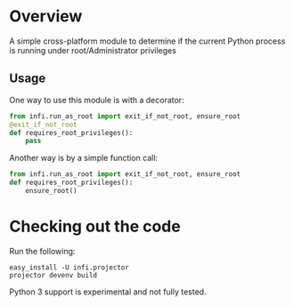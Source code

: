 Overview
========
A simple cross-platform module to determine if the current Python process is running under root/Administrator privileges


Usage
-----

One way to use this module is with a decorator:
```python
from infi.run_as_root import exit_if_not_root, ensure_root
@exit_if_not_root
def requires_root_privileges():
    pass
```

Another way is by a simple function call:
```python
from infi.run_as_root import exit_if_not_root, ensure_root
def requires_root_privileges():
    ensure_root()
```

Checking out the code
=====================

Run the following:

    easy_install -U infi.projector
    projector devenv build

Python 3 support is experimental and not fully tested.